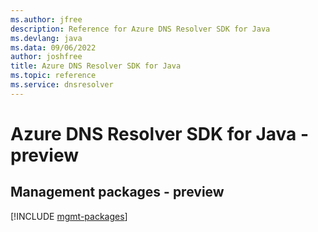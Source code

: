 ```yaml
---
ms.author: jfree
description: Reference for Azure DNS Resolver SDK for Java
ms.devlang: java
ms.data: 09/06/2022
author: joshfree
title: Azure DNS Resolver SDK for Java
ms.topic: reference
ms.service: dnsresolver
---
```

# Azure DNS Resolver SDK for Java - preview

## Management packages - preview
[!INCLUDE [mgmt-packages](dns-resolver-mgmt-index.md)]